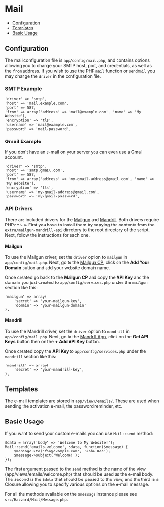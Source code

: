 # Mail

- [Configuration](#configuration)
- [Templates](#templates)
- [Basic Usage](#basic-usage)

## Configuration

The mail configuration file is `app/config/mail.php`, and contains options allowing you to change your SMTP host, port, and credentials, as well as the `from` address. If you wish to use the PHP `mail` function or `sendmail` you may change the `driver` in the configuration file.

### SMTP Example

    'driver' => 'smtp',
    'host' => 'mail.example.com',
    'port' => 587,
    'from' => array('address' => 'mail@example.com', 'name' => 'My Website'),
    'encryption' => 'tls',
    'username' => 'mail@example.com',
    'password' => 'mail-password',

### Gmail Example

If you don't have an e-mail on your server you can even use a Gmail account.

    'driver' => 'smtp',
    'host' => 'smtp.gmail.com',
    'port' => 587,
    'from' => array('address' => 'my-gmail-address@gmail.com', 'name' => 'My Website'),
    'encryption' => 'tls',
    'username' => 'my-gmail-address@gmail.com',
    'password' => 'my-gmail-password',

### API Drivers

There are included drivers for the <a href="http://www.mailgun.com/" target="_blank">Mailgun</a> and <a href="https://www.mandrill.com/">Mandrill</a>. Both drivers require PHP>=`5.4`. 
First you have to install them by copying the contents from the  `extra/mailgun-mandrill-api` directory to the root directory of the script. Next, follow the instructions for each one.

#### Mailgun

To use the Mailgun driver, set the `driver` option to `mailgun` in `app/config/mail.php`. Next, go to the <a href="https://mailgun.com/cp" target="_blank">Mailgun CP</a>, click on the __Add Your Domain__ button and add your website domain name.

Once created go back to the __Mailgun CP__ and copy the __API Key__ and the domain you just created to `app/config/services.php` under the `mailgun` section like this:

    'mailgun' => array(
        'secret' => 'your-mailgun-key',
        'domain' => 'your-mailgun-domain'
    ),

#### Mandrill

To use the Mandrill driver, set the `driver` option to `mandrill` in `app/config/mail.php`. Next, go to the <a href="https://mandrillapp.com" target="_blank">Mandrill App</a>, click on the __Get API Keys__ button then on the __+ Add API Key__ button.

Once created copy the __API Key__ to `app/config/services.php` under the `mandrill` section like this:

    'mandrill' => array(
        'secret' => 'your-mandrill-key',
    ),

## Templates

The e-mail templates are stored in `app/views/emails/`. These are used when sending the activation e-mail, the password reminder, etc.

## Basic Usage

If you want to send your custom e-mails you can use `Mail::send` method:
    
    $data = array('body' => 'Welcome to My Website!');
    Mail::send('emails.welcome', $data, function($message) {
        $message->to('foo@example.com', 'John Doe');
        $message->subject('Welcome!');
    });

The first argument passed to the `send` method is the name of the view (app/views/emails/welcome.php) that should be used as the e-mail body. The second is the `$data` that should be passed to the view, and the third is a Closure allowing you to specify various options on the e-mail message.

For all the methods available on the `$message` instance please see `src/Hazzard/Mail/Message.php`.
